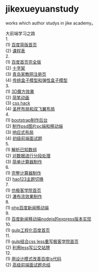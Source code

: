 # jikexueyuanstudy
works which author studys in jike academy。<br/>

大前端学习之路<br/>
1.<br/>
(1) <a href="https://github.com/mstzhen/jikexueyuanstudy/tree/master/firstweekbaiduindex">百度简版首页</a><br/>
(2) <a href="https://github.com/mstzhen/jikexueyuanstudy/tree/master/firstweektimetable">课程表</a><br/>
2.<br/>
(1) <a href="https://github.com/mstzhen/jikexueyuanstudy/tree/master/wholebaidu">百度首页完全版</a><br/>
(2) <a href="https://github.com/mstzhen/jikexueyuanstudy/tree/master/cross">十字架</a><br/>
(3) <a href="https://github.com/mstzhen/jikexueyuanstudy/tree/master/qdjjw">青岛家教网注册页</a><br/>
(4) <a href="https://github.com/mstzhen/jikexueyuanstudy/tree/master/traditionalandflex">传统盒子模型和弹性盒子模型</a><br/>
3.<br/>
(1) <a href="https://github.com/mstzhen/jikexueyuanstudy/tree/master/3Dmofang" >3D魔方效果</a><br/>
(2) <a href="https://github.com/mstzhen/jikexueyuanstudy/tree/master/jianbidonghua">简笔动画</a><br/>
(3) <a href="https://github.com/mstzhen/jikexueyuanstudy/tree/master/csshack">css hack</a><br/>
(4) <a href="https://github.com/mstzhen/jikexueyuanstudy/tree/master/shenbeiheshunfeiyi">圣杯布局和双飞翼布局</a><br/>
4.<br/>
(1) <a href="https://github.com/mstzhen/jikexueyuanstudy/tree/master/bootstraphoutai">bootstrap制作后台</a><br/>
(2) <a href="https://github.com/mstzhen/jikexueyuanstudy/tree/master/psdandpcandmobile">制作psd图片pc端和移动端</a><br/>
(3) <a href="https://github.com/mstzhen/jikexueyuanstudy/tree/master/mobile">响应式布局</a><br/>
(4) <a href="https://github.com/mstzhen/jikexueyuanstudy/tree/master/juniorinterview">初级前端面试题</a><br/>
5.<br/>
(1) <a href="https://github.com/mstzhen/jikexueyuanstudy/tree/master/jiexiarray">解析已知数组</a><br/>
(2) <a href="https://github.com/mstzhen/jikexueyuanstudy/tree/master/fenduan">对数据进行分段处理</a><br/>
(3) <a href="https://github.com/mstzhen/jikexueyuanstudy/tree/master/simplejisuanqi">简单计算器制作</a><br/>
6.<br/>
(1) <a href="https://github.com/mstzhen/jikexueyuanstudy/tree/master/calculator">完整计算器制作</a><br/>
(2) <a href="https://github.com/mstzhen/jikexueyuanstudy/tree/master/hao123">hao123主题切换</a><br/>
7.<br/>
(1) <a href="https://github.com/mstzhen/jikexueyuanstudy/tree/master/jikeindex">仿极客学院首页</a><br/>
(2) <a href="https://github.com/mstzhen/jikexueyuanstudy/tree/master/pubuindex">瀑布流效果制作</a><br/>
8.<br/>
(1) <a href="https://github.com/mstzhen/jikexueyuanstudy/tree/master/v7/baidu%20news">php百度新闻移动端</a><br/>
9.<br/>
(1) <a href="https://github.com/mstzhen/jikexueyuanstudy/tree/master/ninthwork">百度新闻移动端nodejs的express版本实现</a><br/>
10.<br/>
(1) <a href="https://github.com/mstzhen/jikexueyuanstudy/tree/master/tenthwork">gulp工程化百度首页</a><br/>
11.<br/>
(1) <a href="https://github.com/mstzhen/jikexueyuanstudy/tree/master/eleventhwork1">gulp结合css less重写极客学院首页</a><br/>
(2) <a href="https://github.com/mstzhen/jikexueyuanstudy/tree/master/eleventhwork2">利用less写公交站牌</a><br/>
12.<br/>
(1) <a href="https://github.com/mstzhen/jikexueyuanstudy/tree/master/twelfthwork1">用设计模式改善百度js代码</a><br/>
(2) <a href="https://github.com/mstzhen/jikexueyuanstudy/tree/master/twelfthwork2">高级前端面试题总结</a><br/>
